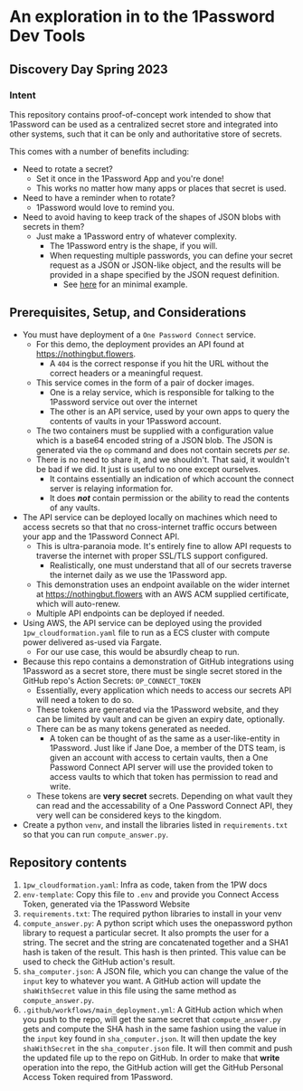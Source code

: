 # An exploration in to the 1Password Dev Tools

## Discovery Day Spring 2023

### Intent
This repository contains proof-of-concept work intended to show that 1Password can be used as a centralized secret store and integrated into other systems, such that it can be only and authoritative store of secrets.

This comes with a number of benefits including:
* Need to rotate a secret? 
  * Set it once in the 1Password App and you're done!
  * This works no matter how many apps or places that secret is used.
* Need to have a reminder when to rotate? 
  * 1Password would love to remind you.
* Need to avoid having to keep track of the shapes of JSON blobs with secrets in them? 
  * Just make a 1Password entry of whatever complexity.
    * The 1Password entry is the shape, if you will.
    * When requesting multiple passwords, you can define your secret request as a JSON or JSON-like object, and the results will be provided in a shape specified by the JSON request definition.
      * See [here](https://github.com/frankhereford/onepassword/blob/main/compute_answer.py#L29-L36) for an minimal example.

## Prerequisites, Setup, and Considerations

* You must have deployment of a `One Password Connect` service.
  * For this demo, the deployment provides an API found at https://nothingbut.flowers.
    * A `404` is the correct response if you hit the URL without the correct headers or a meaningful request.
  * This service comes in the form of a pair of docker images.
    * One is a relay service, which is responsible for talking to the 1Password service out over the internet
    * The other is an API service, used by your own apps to query the contents of vaults in your 1Password account.
  * The two containers must be supplied with a configuration value which is a base64 encoded string of a JSON blob. The JSON is generated via the `op` command and does not contain secrets *per se*. 
  * There is no need to share it, and we shouldn't. That said, it wouldn't be bad if we did. It just is useful to no one except ourselves.
    * It contains essentially an indication of which account the connect server is relaying information for.
    * It does **_not_** contain permission or the ability to read the contents of any vaults.
* The API service can be deployed locally on machines which need to access secrets so that that no cross-internet traffic occurs between your app and the 1Password Connect API.
  * This is ultra-paranoia mode. It's entirely fine to allow API requests to traverse the internet with proper SSL/TLS support configured.
    * Realistically, one must understand that all of our secrets traverse the internet daily as we use the 1Password app.
  * This demonstration uses an endpoint available on the wider internet at https://nothingbut.flowers with an AWS ACM supplied certificate, which will auto-renew.
  * Multiple API endpoints can be deployed if needed.
* Using AWS, the API service can be deployed using the provided `1pw_cloudformation.yaml` file to run as a ECS cluster with compute power delivered as-used via Fargate.
  * For our use case, this would be absurdly cheap to run.
* Because this repo contains a demonstration of GitHub integrations using 1Password as a secret store, there must be single secret stored in the GitHub repo's Action Secrets: `OP_CONNECT_TOKEN`
  * Essentially, every application which needs to access our secrets API will need a token to do so.
  * These tokens are generated via the 1Password website, and they can be limited by vault and can be given an expiry date, optionally.
  * There can be as many tokens generated as needed.
    * A token can be thought of as the same as a user-like-entity in 1Password. Just like if Jane Doe, a member of the DTS team, is given an account with access to certain vaults, then a One Password Connect API server will use the provided token to access vaults to which that token has permission to read and write.
  * These tokens are **very secret** secrets. Depending on what vault they can read and the accessability of a One Password Connect API, they very well can be considered keys to the kingdom.
* Create a python `venv`, and install the libraries listed in `requirements.txt` so that you can run `compute_answer.py`.

## Repository contents
1) `1pw_cloudformation.yaml`: Infra as code, taken from the 1PW docs
1) `env-template`: Copy this file to `.env` and provide you Connect Access Token, generated via the 1Password Website
1) `requirements.txt`: The required python libraries to install in your venv
1) `compute_answer.py`: A python script which uses the onepassword python library to request a particular secret. It also prompts the user for a string. The secret and the string are concatenated together and a SHA1 hash is taken of the result. This hash is then printed. This value can be used to check the GitHub action's result.
1) `sha_computer.json`: A JSON file, which you can change the value of the `input` key to whatever you want. A GitHub action will update the `shaWithSecret` value in this file using the same method as `compute_answer.py`.
1) `.github/workflows/main_deployment.yml`: A GitHub action which when you push to the repo, will get the same secret that `compute_answer.py` gets and compute the SHA hash in the same fashion using the value in the `input` key found in `sha_computer.json`. It will then update the key `shaWithSecret` in the `sha_computer.json` file. It will then commit and push the updated file up to the repo on GitHub. In order to make that **write** operation into the repo, the GitHub action will get the GitHub Personal Access Token required from 1Password. 
